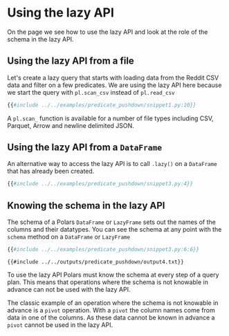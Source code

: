 # Using the lazy API
On the page we see how to use the lazy API and look at the role of the schema in the lazy API.

## Using the lazy API from a file
Let's create a lazy query that starts with loading data from the Reddit CSV data and filter on a few predicates. We are using the lazy API here because we start the query with `pl.scan_csv` instead of `pl.read_csv`

```python
{{#include ../../examples/predicate_pushdown/snippet1.py:10}}
```

A `pl.scan_` function is available for a number of file types including CSV, Parquet, Arrow and newline delimited JSON.

## Using the lazy API from a `DataFrame`
An alternative way to access the lazy API is to call `.lazy()` on a `DataFrame` that has already been created.

```python
{{#include ../../examples/predicate_pushdown/snippet3.py:4}}
```

## Knowing the schema in the lazy API
The schema of a Polars `DataFrame` or `LazyFrame` sets out the names of the columns and their datatypes. You can see the schema at any point with the `schema` method on a `DataFrame` or `LazyFrame` 
```python
{{#include ../../examples/predicate_pushdown/snippet3.py:6:6}}
```

```text
{{#include ../../outputs/predicate_pushdown/output4.txt}}
```

To use the lazy API Polars must know the schema at every step of a query plan. This means that operations where the schema is not knowable in advance can not be used with the lazy API.

The classic example of an operation where the schema is not knowable in advance is a `pivot` operation. With a `pivot` the column names come from data in one of the columns. As these data cannot be known in advance a `pivot` cannot be used in the lazy API.
